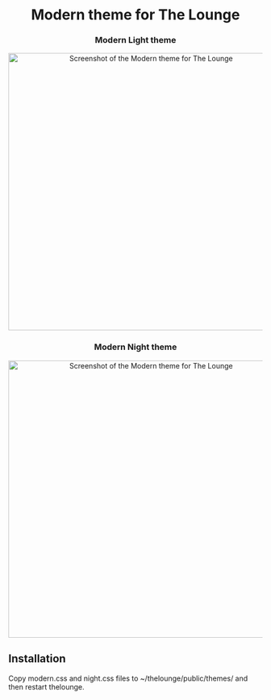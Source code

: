 <h1 align="center">
	Modern theme for The Lounge
</h1>

<h3 align="center">
	Modern Light theme
</h3>

<p align="center">
	<img src="https://i.imgur.com/gVIKwKF.png" alt="Screenshot of the Modern theme for The Lounge" width="550">
</p>

<h3 align="center">
  Modern Night theme
</h3>

<p align="center">
  <img src="https://i.imgur.com/AaoCDeD.png" alt="Screenshot of the Modern theme for The Lounge" width="550">
</p>

## Installation

Copy modern.css and night.css files to ~/thelounge/public/themes/ and then restart thelounge.
